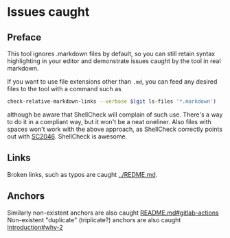 # Issues caught

## Preface

This tool ignores .markdown files by default, so you can still retain syntax highlighting in your editor and demonstrate issues caught by the tool in real markdown.

If you want to use file extensions other than `.md`, you can feed any desired files to the tool with a command such as

```sh
check-relative-markdown-links --verbose $(git ls-files '*.markdown')
```

although be aware that ShellCheck will complain of such use. There's a way to do it in a compliant way, but it won't be a neat oneliner. Also files with spaces won't work with the above approach, as ShellCheck correctly points out with [SC2046](https://www.shellcheck.net/wiki/SC2046). ShellCheck is awesome.

## Links

Broken links, such as typos are caught [../REDME.md](../REDME.md).

## Anchors

Similarly non-existent anchors are also caught [README.md#gitlab-actions](../README.md#gitlab-actions)
Non-existent "duplicate" (triplicate?) anchors are also caught [Introduction#why-2](../README.md#why-2)
